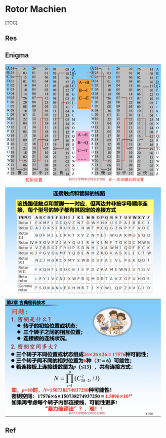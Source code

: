 # Rotor Machien

[TOC]



## Res



## Enigma

![](../../../../../../Assets/Pics/Screenshot%202023-03-22%20at%203.15.56%20PM.png)

![](../../../../../../Assets/Pics/Screenshot%202023-03-22%20at%203.25.36%20PM.png)

![](../../../../../../Assets/Pics/Screenshot%202023-03-22%20at%203.20.56%20PM.png)



## Ref

